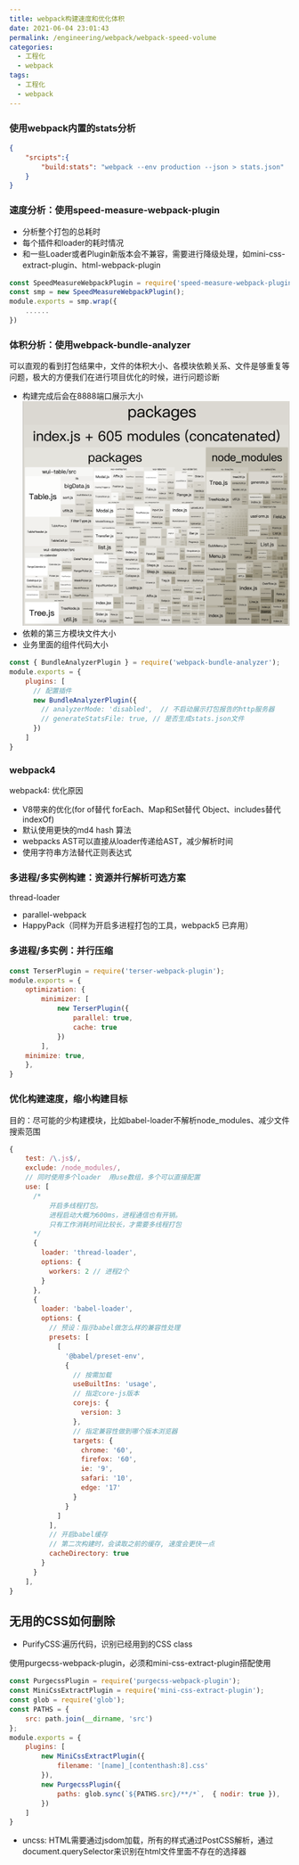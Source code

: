 ```yaml
---
title: webpack构建速度和优化体积
date: 2021-06-04 23:01:43
permalink: /engineering/webpack/webpack-speed-volume
categories:
  - 工程化
  - webpack
tags:
  - 工程化
  - webpack
---
```

### 使用webpack内置的stats分析

```json
{
    "srcipts":{
        "build:stats": "webpack --env production --json > stats.json"
    }
}
```

### 速度分析：使用speed-measure-webpack-plugin

- 分析整个打包的总耗时
- 每个插件和loader的耗时情况
- 和一些Loader或者Plugin新版本会不兼容，需要进行降级处理，如mini-css-extract-plugin、html-webpack-plugin

```js
const SpeedMeasureWebpackPlugin = require('speed-measure-webpack-plugin');
const smp = new SpeedMeasureWebpackPlugin();
module.exports = smp.wrap({
    ......
})
```

### 体积分析：使用webpack-bundle-analyzer
可以直观的看到打包结果中，文件的体积大小、各模块依赖关系、文件是够重复等问题，极大的方便我们在进行项目优化的时候，进行问题诊断

- 构建完成后会在8888端口展示大小
  ![image.png](images/webpack-bundle-analyzer-001.png)
- 依赖的第三方模块文件大小
- 业务里面的组件代码大小

```js
const { BundleAnalyzerPlugin } = require('webpack-bundle-analyzer');
module.exports = {
    plugins: [
      // 配置插件
      new BundleAnalyzerPlugin({
        // analyzerMode: 'disabled',  // 不启动展示打包报告的http服务器
        // generateStatsFile: true, // 是否生成stats.json文件
      })
    ]
}
```

### webpack4

webpack4: 优化原因

- V8带来的优化(for of替代 forEach、Map和Set替代 Object、includes替代indexOf)
- 默认使用更快的md4 hash 算法
- webpacks AST可以直接从loader传递给AST，减少解析时间
- 使用字符串方法替代正则表达式

### 多进程/多实例构建：资源并行解析可选方案

thread-loader

- parallel-webpack
- HappyPack（同样为开启多进程打包的工具，webpack5 已弃用）

### 多进程/多实例：并行压缩

```js
const TerserPlugin = require('terser-webpack-plugin');
module.exports = {
    optimization: {
        minimizer: [
            new TerserPlugin({
                parallel: true,
                cache: true
            })
        ],
	minimize: true,
    },
}
```

### 优化构建速度，缩小构建目标

目的：尽可能的少构建模块，比如babel-loader不解析node_modules、减少文件搜索范围

```js
{
    test: /\.js$/,
    exclude: /node_modules/,
    // 同时使用多个loader  用use数组，多个可以直接配置
    use: [
      /* 
          开启多线程打包。 
          进程启动大概为600ms，进程通信也有开销。
          只有工作消耗时间比较长，才需要多线程打包
      */
      {
        loader: 'thread-loader',
        options: {
          workers: 2 // 进程2个
        }
      },
      {
        loader: 'babel-loader',
        options: {
          // 预设：指示babel做怎么样的兼容性处理
          presets: [
            [
              '@babel/preset-env',
              {
                // 按需加载
                useBuiltIns: 'usage',
                // 指定core-js版本
                corejs: {
                  version: 3
                },
                // 指定兼容性做到哪个版本浏览器
                targets: {
                  chrome: '60',
                  firefox: '60',
                  ie: '9',
                  safari: '10',
                  edge: '17'
                }
              }
            ]
          ],
          // 开启babel缓存
          // 第二次构建时，会读取之前的缓存, 速度会更快一点
          cacheDirectory: true
        }
      }
    ],
}
```

## 无用的CSS如何删除

- PurifyCSS:遍历代码，识别已经用到的CSS class

使用purgecss-webpack-plugin，必须和mini-css-extract-plugin搭配使用

```js
const PurgecssPlugin = require('purgecss-webpack-plugin');
const MiniCssExtractPlugin = require('mini-css-extract-plugin');
const glob = require('glob');
const PATHS = {
    src: path.join(__dirname, 'src')
};
module.exports = {
    plugins: [
        new MiniCssExtractPlugin({
            filename: '[name]_[contenthash:8].css'
        }),
        new PurgecssPlugin({
            paths: glob.sync(`${PATHS.src}/**/*`,  { nodir: true }),
        })
    ]
}
```

- uncss: HTML需要通过jsdom加载，所有的样式通过PostCSS解析，通过document.querySelector来识别在html文件里面不存在的选择器
